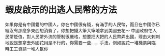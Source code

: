 # 蝦皮啟示的出逃人民幣的方法

如果你是有中國籍的中國人，你在中國很有錢，有滿手的人民幣，而且在中國你已經沒有那麼多東西想消費了，你想把錢大筆大筆地拿到美國去花～ 中國政府怕人民幣貶值，對人民幣外流的管制很嚴格，想要把大把的人民幣弄出國，理由大剌剌地說是想拿去外國花用是不行的，你需要一些…… 手法，例如說花一堆機票與臨時工工資請一堆人幫你